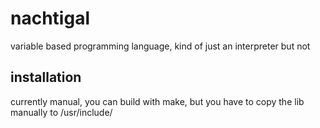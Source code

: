 # nachtigal
variable based programming language, kind of just an interpreter but not

## installation
currently manual, you can build with make, but you have to copy the lib manually
to /usr/include/
